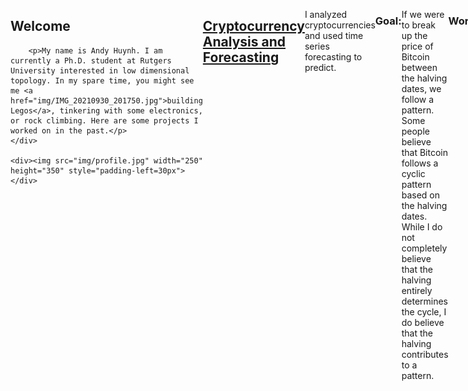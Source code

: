 <style>
.flex-container {
  display: flex;
}
</style>
<div class="flex-container">
	<div><h2>Welcome</h2>
		
		<p>My name is Andy Huynh. I am currently a Ph.D. student at Rutgers University interested in low dimensional topology. In my spare time, you might see me <a href="img/IMG_20210930_201750.jpg">building Legos</a>, tinkering with some electronics, or rock climbing. Here are some projects I worked on in the past.</p>
	</div>
	
	<div><img src="img/profile.jpg" width="250" height="350" style="padding-left=30px">
	</div>
</div> 

## [Cryptocurrency Analysis and Forecasting](https://github.com/andyhuynh92/Crypto-Analysis)

I analyzed cryptocurrencies and used time series forecasting to predict.

### Goal: 

If we were to break up the price of Bitcoin between the halving dates, we follow a pattern. Some people believe that Bitcoin follows a cyclic pattern based on the halving dates. While I do not completely believe that the halving entirely determines the cycle, I do believe that the halving contributes to a pattern. 


### Work:

I wanted to recreate charts from [this website.](https://www.lookintobitcoin.com/) I particularly wanted to recreate the [fear and greed chart.](https://www.lookintobitcoin.com/charts/bitcoin-fear-and-greed-index/)

### [Topological Data Analysis:](https://github.com/andyhuynh92/Crypto-TDA)

I was attending meetings during an REU which used topological data analysis and persistent homology. I wondered if this can be applied to time series data. I found [this article](https://arxiv.org/abs/1703.04385) and it provides a method to apply TDA to stocks. Splitting the price of Bitcoin on the halving dates, I have an embedding of the prices into 3-dimensional space, which is enough to apply persistent homology. Setting a window size and computing the persistence norm, I notice that there is a peak of the norms occuring around 400 days after halving. The peak of Bitcoin happens usually around 500 days after halving.

### Forecasting:

I applied ARIMA and ETS forecasting methods. I also attempted LTSM, which is a recurrent neural network.

## Files

The 3-cycles file splits the prices of `BTC` along the halving dates. Since there are 3 halvings so far, this creates 4 periods of the prices. I ignore the period before the first halving and use the last three periods, including the current period. Then I use a 50 day rolling window to compute persistence norms. I found that the norm peaks at around 400 days after halving.

The 2-cycles file splits the prices of `BTC` along the halving dates and chooses only two of the three periods that I chose above. The norms also peak at around 400 days after halving. 

The 2-cycles extended file uses extended periods between two halvings instead of 1 halving. This means I use the period between the first and third halving as one time series, and I use the period between the second halving and fourth halving(we are still in this period to the current day) as another time series. 


## [Ubiquant Market Prediction](https://github.com/andyhuynh92/Ubiquant-Comp)

Collaborating with [Professor Lei Yu](https://alcoholstudies.rutgers.edu/people/faculty/lei-yu/) and members of his laboratory, we participated in a [Kaggle competition hosted by Ubiquant](https://www.kaggle.com/competitions/ubiquant-market-prediction), a hedge fund located in China. 

### Goal: 

The goal is to use the given data containing a `time_id`, `investment_id`, and 300 features to predict `target`. We know that the `target` is based off of a stock's rate of return, i.e., daily percent change. How they measure how submitted models perform is to find the mean of Pearson correlation between our predictions to the true values at each `time_id`. 

### Data Description: 

The data given is completely anonymized. That means
- All 300 features are anonymized. 
- Both time of the investment and the stock are anonymized. 
- The target is anonymized. 
In addition, we found out that the data has been additionally processed. In particular, fixing a value for a `time_id`, we found out that most of the time(but not all), the feature will have approximately mean 0 and standard deviation 1.

<p align="center">
	<img src="img/meanstd.png">
</p>

### Analysis:

From the public discussion boards, people were able to reverse engineer both `time_id` and `investment_id`, figuring out the real time correspondence for `time_id`, and the likely stock tickers corresponding to each `investment_id`. Using this data, we grabbed the stock data using the Yahoo! finance API and ran correlations between the stock price and the features. We discovered that the features and target are both detrended and normalized at each `time_id`, i.e., the features and target have mean 0 and standard deviation 1, making it difficult to reverse engineer the existing features and feature engineer new ones.

The competition allows us to submit two models. Our first model used LightGBM. Our second model is an ensemble of LightGBM with a deep neural network.

## [CoverMyMeds project](https://github.com/andyhuynh92/CMM-Team-Ranger)

This is a group project done during the Erdos Institute bootcamp in 2022, with 3 other team members.

### Goal:

Use the provided data for 3 goals:
1. Predict the copay of a prescribed medication 
2. Find out the formulary status of a drug(i.e., the preference of the drug as considered by insurance)
3. Provide substitutions in the case when copay is expensive or even rejected by insurance

### Data:

The data is simulated drug data(for legality reasons), with features containing date, pharmacy, diagnosis, drug, and three indicators of insurance. The data is also anonymized, as the diagnosis, drug, and insurance information do not correspond to real life objects. From here, we are also provided if insurance covered the drug, and if they did, how much the patient copay is.

### Analysis:

Initial analysis showed that insurance is 30\% more likely to reject covering a drug if the drug is a brand-name drug instead of a generic drug. From there, we know that the copay is most influenced by the drug itself and the insurance that the patient has. For drug with the most expensive copay, we found that most patients are either paying $15 or $500. Two of the three indicators of insrunace are able to separate these low paying patients from high paying patients, controlling all other factors. 

Since most of the features are categorical, we have decided to use CatBoost as our model. We also considered using random forests, but it was too slow for our purposes. Our model used two steps. We first predicted whether or not a drug will be accepted by insurance. From there, we predict the copay of the drug if it is covered by insurance. Looking at the feature importances given by CatBoost after fitting the models, we see that the important features are exactly what we found earlier, showing that this model is heading towards the right direction.

<p align="center">
	<img src="img/catboostfeatureimportance.png">
</p>

Additionally, we also sought to find out the formulary status of a drug. We used the conditions, controlling for other facts:
- price, 
- rejection rate,
- prescription rate.

We found drugs that best satisfies these conditions and worst satisfied these conditions, interpolating every other possibility inbetween. This created a list of substitution drugs that we can recommend. On average, this saves $20.50 by choosing the best(accoring to the conditions above) drug over a randomly chosen drug. The greatest savings we found was $241.55.

## [Root Insurance project](https://github.com/gedwards09/Root-it)

This is a group project done during the Erdos Institute bootcamp in 2021, with 4 other team members.

### Goal:

The data contains information of customers who were presented advertisements from five insurance agencies, including the client, Root Insurance. Each insurance company "bids" for the placement of their advertisement for each customer, and the ads are shown to the customer in order from highest to lowest bidder. The customer can then choose to click any ad shown and can purchase a policy from any ad they click. The client has been using a flat \$10 bid strategy for all customers and wants to use the data collected to optimize the efficiency of customer acquisition in future. Our goal is to introduce a bidding strategy that produces the most customers per dollar, with the additional constraint of guaranteeing at least 400 customers per 10,000.

### Data:

Root Insurance provided information on 10,000 customers including their information: current insurance status (insured, uninsured, or unknown), marital status (married, single), number of drivers (one, two, or three+), and number of vehicles (one or two+); whether the customer clicked the client's as; and whether the customer ultimately purchased a policy from the client. Root Insurance used a flat \$10 bid for all of these customers, which determined the placement of the ad.

### Analysis:

We wanted to compute both expected sales and expected cost with our bids, which required us to model a price of bid to probability of sale using a probability distribution. We experimented with both a uniform distribution and an exponential distribution, eventually deciding to assume our bids follow a uniform distribution with exponential tails. This assumption allows us to model an expected cost function and expected number of policies sold. We also require(from the client) a constraint that requires the expected number of policies sold to be at least 400. 

<p align="center">
	<img src="img/hybriddistribution.png">
</p>

We attempted to optimize expected cost constrained to the expected number of policies sold using two methods:
- Using the SciPy package for constrained minimization,
- Performing gradient descent with a barrier function.

Analyzing the minimization, we have found out what traits are highly desired by other companies, and we bid contrary to the competitors, seeking out less desired candidates. This means that we bid higher when our competition bids low, and vice versa. 
